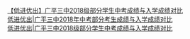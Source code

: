   
[【低进优出】广平三中2018级部分学生中考成绩与入学成绩对比](http://www.dianyue.me/archives/005/ehskio7ebv30ayh2/)  
[低进优出|广平三中2018年中考部分考生成绩与入学成绩对比](http://www.dianyue.me/archives/999/f4vls6rqyvybb0sk/)  
[低进优出|广平三中2018级部分学生中考成绩与入学成绩对比](http://www.dianyue.me/archives/000/ux3pxk71m033ect8/)